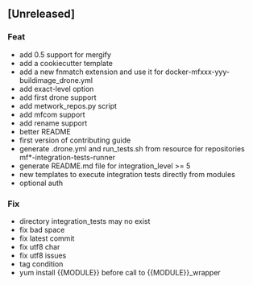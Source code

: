 <a name="unreleased"></a>
## [Unreleased]

### Feat
- add 0.5 support for mergify
- add a cookiecutter template
- add a new fnmatch extension and use it for docker-mfxxx-yyy-buildimage_drone.yml
- add exact-level option
- add first drone support
- add metwork_repos.py script
- add mfcom support
- add rename support
- better README
- first version of contributing guide
- generate .drone.yml and run_tests.sh from resource for repositories mf*-integration-tests-runner
- generate README.md file for integration_level >= 5
- new templates to execute integration tests directly from modules
- optional auth

### Fix
- directory integration_tests may no exist
- fix bad space
- fix latest commit
- fix utf8 char
- fix utf8 issues
- tag condition
- yum install {{MODULE}} before call to {{MODULE}}_wrapper

